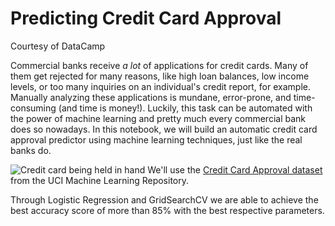 # Predicting Credit Card Approval
Courtesy of DataCamp

Commercial banks receive <em>a lot</em> of applications for credit cards. Many of them get rejected for many reasons, like high loan balances, low income levels, or too many inquiries on an individual's credit report, for example. Manually analyzing these applications is mundane, error-prone, and time-consuming (and time is money!). Luckily, this task can be automated with the power of machine learning and pretty much every commercial bank does so nowadays. In this notebook, we will build an automatic credit card approval predictor using machine learning techniques, just like the real banks do.

<img src="https://assets.datacamp.com/production/project_558/img/credit_card.jpg" alt="Credit card being held in hand">
We'll use the <a href="http://archive.ics.uci.edu/ml/datasets/credit+approval">Credit Card Approval dataset</a> from the UCI Machine Learning Repository.

Through Logistic Regression and GridSearchCV we are able to achieve the best accuracy score of more than 85% with the best respective parameters. 
